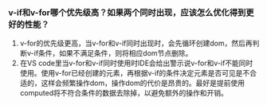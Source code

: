 ### v-if和v-for哪个优先级高？如果两个同时出现，应该怎么优化得到更好的性能？
1. v-for的优先级更高，当v-for和v-if同时出现时，会先循环创建dom，然后再判断v-if条件，如果不满足条件，则将相应dom节点删除。
2. 在VS code里当v-for和v-if同时使用时IDE会给出警示说v-for和v-if不能同时使用。使用v-for已经创建的元素，再根据v-if的条件决定元素是否可见是不合适的，这样会频繁操作dom，操作dom的代价是昂贵的。最好是提前使用computed将不符合条件的数据去除掉，以避免额外的操作和开销。